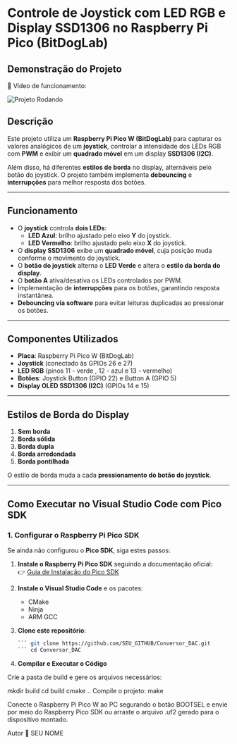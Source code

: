 # **Controle de Joystick com LED RGB e Display SSD1306 no Raspberry Pi Pico (BitDogLab)**

## **Demonstração do Projeto**

🎥 Vídeo de funcionamento:

![Projeto Rodando](https://youtu.be/000000000)

## **Descrição**

Este projeto utiliza um **Raspberry Pi Pico W (BitDogLab)** para capturar os valores analógicos de um **joystick**, controlar a intensidade dos LEDs RGB com **PWM** e exibir um **quadrado móvel** em um display **SSD1306 (I2C)**.

Além disso, há diferentes **estilos de borda** no display, alternáveis pelo botão do joystick. O projeto também implementa **debouncing** e **interrupções** para melhor resposta dos botões.

---

## **Funcionamento**

- O **joystick** controla **dois LEDs**:
  - **LED Azul**: brilho ajustado pelo eixo **Y** do joystick.
  - **LED Vermelho**: brilho ajustado pelo eixo **X** do joystick.
- O **display SSD1306** exibe um **quadrado móvel**, cuja posição muda conforme o movimento do joystick.
- O **botão do joystick** alterna o **LED Verde** e altera o **estilo da borda do display**.
- O **botão A** ativa/desativa os LEDs controlados por PWM.
- Implementação de **interrupções** para os botões, garantindo resposta instantânea.
- **Debouncing via software** para evitar leituras duplicadas ao pressionar os botões.

---

## **Componentes Utilizados**

- **Placa**: Raspberry Pi Pico W (BitDogLab)
- **Joystick** (conectado às GPIOs 26 e 27)
- **LED RGB** (pinos 11 - verde , 12 - azul e 13 - vermelho)
- **Botões**: Joystick Button (GPIO 22) e Button A (GPIO 5)
- **Display OLED SSD1306 (I2C)** (GPIOs 14 e 15)

---

## **Estilos de Borda do Display**

1. **Sem borda**
2. **Borda sólida**
3. **Borda dupla**
4. **Borda arredondada**
5. **Borda pontilhada**

O estilo de borda muda a cada **pressionamento do botão do joystick**.

---

## **Como Executar no Visual Studio Code com Pico SDK**

### **1. Configurar o Raspberry Pi Pico SDK**

Se ainda não configurou o **Pico SDK**, siga estes passos:

1. **Instale o Raspberry Pi Pico SDK** seguindo a documentação oficial:  
   👉 [Guia de Instalação do Pico SDK](https://datasheets.raspberrypi.com/pico/getting-started-with-pico.pdf)
2. **Instale o Visual Studio Code** e os pacotes:
   - CMake
   - Ninja
   - ARM GCC

3. **Clone este repositório**:

   ```sh
   ``` git clone https://github.com/SEU_GITHUB/Conversor_DAC.git
   ``` cd Conversor_DAC

4. **Compilar e Executar o Código**

Crie a pasta de build e gere os arquivos necessários:

mkdir build
cd build
cmake ..
Compile o projeto:
make

Conecte o Raspberry Pi Pico W ao PC segurando o botão BOOTSEL e envie por meio do Raspberry Pico SDK ou arraste o arquivo .uf2 gerado para o dispositivo montado.

Autor
👤 SEU NOME
